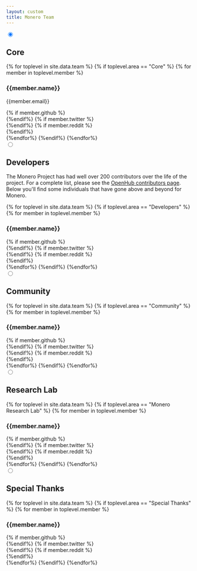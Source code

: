 ```yaml
---
layout: custom
title: Monero Team
---
```

<div class="team">

   <section class="container">
    <div class="row">
        <div class="col-xs-12">
                        <div class="tabPanel-widget">
                           <label for="tab-1" tabindex="0"></label>
                            <input id="tab-1" type="radio" name="tabs" aria-hidden="true" checked="true">
                            <h2>Core</h2>
                            <div class="tabPanel-content">
                              <div class="row">
                                {% for toplevel in site.data.team %}
                                  {% if toplevel.area == "Core" %}
                                    {% for member in toplevel.member %}
                                        <div class="half col-lg-6 col-md-6 col-sm-6 col-xs-6">
                                           <div class="info-block">
                                                <div class="row center-xs">
                                                    <h3>{{member.name}}</h3>
                                                </div>
                                                <div class="row center-xs">
                                                    <p>{{member.email}}</p>
                                                </div>
                                                <div class="row center-xs icons">
                                                    {% if member.github %}
                                                    <a href="{{member.github}}" target="_blank" rel="noreferrer, noopener"><div class="col social-icon github"></div></a>
                                                    {%endif%}
                                                    {% if member.twitter %}
                                                    <a href="{{member.twitter}}" target="_blank" rel="noreferrer, noopener"><div class="col social-icon twitter"></div></a>
                                                    {%endif%}
                                                    {% if member.reddit %}
                                                    <a href="{{member.reddit}}" target="_blank" rel="noreferrer, noopener"><div class="col social-icon reddit"></div></a>
                                                    {%endif%}
                                                </div>
                                            </div>
                                        </div>
                                    {%endfor%}
                                  {%endif%}
                                {%endfor%}
                              </div>
                            </div>
                            <label for="tab-2" tab index="0"></label>
                            <input id="tab-2" type="radio" name="tabs" aria-hidden="true">
                            <h2>Developers</h2>
                            <div class="tabPanel-content">
                             <div class="container full">
                                   <div class="info-block text-adapt">
                                        <div class="row">
                                            <div class="col-xs-12 text-adapt">
                                                <p>The Monero Project has had well over 200 contributors over the life of the project. For a complete list, please see the <a href="https://www.openhub.net/p/monero/contributors">OpenHub contributors page</a>. Below you'll find some individuals that have gone above and beyond for Monero.</p>
                                            </div>
                                        </div>
                                    </div>
                            </div>
                              <div class="row">
                                {% for toplevel in site.data.team %}
                                  {% if toplevel.area == "Developers" %}
                                    {% for member in toplevel.member %}
                                        <div class="half col-lg-6 col-md-6 col-sm-6 col-xs-6">
                                           <div class="info-block">
                                                <div class="row center-xs">
                                                    <h3>{{member.name}}</h3>
                                                </div>
                                                <div class="row center-xs icons">
                                                    {% if member.github %}
                                                    <a href="{{member.github}}" target="_blank" rel="noreferrer, noopener"><div class="col social-icon github"></div></a>
                                                    {%endif%}
                                                    {% if member.twitter %}
                                                    <a href="{{member.twitter}}" target="_blank" rel="noreferrer, noopener"><div class="col social-icon twitter"></div></a>
                                                    {%endif%}
                                                    {% if member.reddit %}
                                                    <a href="{{member.reddit}}" target="_blank" rel="noreferrer, noopener"><div class="col social-icon reddit"></div></a>
                                                    {%endif%}
                                                </div>
                                            </div>
                                        </div>
                                    {%endfor%}
                                  {%endif%}
                                {%endfor%}
                              </div>
                            </div>
                            <label for="tab-3" tabindex="0"></label>
                            <input id="tab-3" type="radio" name="tabs" aria-hidden="true">
                            <h2>Community</h2>
                            <div class="tabPanel-content">
                              <div class="row">
                                {% for toplevel in site.data.team %}
                                  {% if toplevel.area == "Community" %}
                                    {% for member in toplevel.member %}
                                        <div class="half col-lg-6 col-md-6 col-sm-6 col-xs-6">
                                           <div class="info-block">
                                                <div class="row center-xs">
                                                    <h3>{{member.name}}</h3>
                                                </div>
                                                <div class="row center-xs icons">
                                                    {% if member.github %}
                                                    <a href="{{member.github}}" target="_blank" rel="noreferrer, noopener"><div class="col social-icon github"></div></a>
                                                    {%endif%}
                                                    {% if member.twitter %}
                                                    <a href="{{member.twitter}}" target="_blank" rel="noreferrer, noopener"><div class="col social-icon twitter"></div></a>
                                                    {%endif%}
                                                    {% if member.reddit %}
                                                    <a href="{{member.reddit}}" target="_blank" rel="noreferrer, noopener"><div class="col social-icon reddit"></div></a>
                                                    {%endif%}
                                                </div>
                                            </div>
                                        </div>
                                    {%endfor%}
                                  {%endif%}
                                {%endfor%}
                              </div>
                            </div>
                            <label for="tab-4" tabindex="0"></label>
                            <input id="tab-4" type="radio" name="tabs" aria-hidden="true">
                            <h2>Research Lab</h2>
                            <div class="tabPanel-content">
                              <div class="row">
                                {% for toplevel in site.data.team %}
                                  {% if toplevel.area == "Monero Research Lab" %}
                                    {% for member in toplevel.member %}
                                        <div class="half col-lg-6 col-md-6 col-sm-12 col-xs-6">
                                           <div class="info-block">
                                                <div class="row center-xs">
                                                    <h3>{{member.name}}</h3>
                                                </div>
                                                <div class="row center-xs icons">
                                                    {% if member.github %}
                                                    <a href="{{member.github}}" target="_blank" rel="noreferrer, noopener"><div class="col social-icon github"></div></a>
                                                    {%endif%}
                                                    {% if member.twitter %}
                                                    <a href="{{member.twitter}}" target="_blank" rel="noreferrer, noopener"><div class="col social-icon twitter"></div></a>
                                                    {%endif%}
                                                    {% if member.reddit %}
                                                    <a href="{{member.reddit}}" target="_blank" rel="noreferrer, noopener"><div class="col social-icon reddit"></div></a>
                                                    {%endif%}
                                                </div>
                                            </div>
                                        </div>
                                    {%endfor%}
                                  {%endif%}
                                {%endfor%}
                              </div>
                            </div>
                            <label for="tab-5" tabindex="0"></label>
                            <input id="tab-5" type="radio" name="tabs" aria-hidden="true">
                            <h2>Special Thanks</h2>
                            <div class="tabPanel-content">
                              <div class="row">
                                {% for toplevel in site.data.team %}
                                  {% if toplevel.area == "Special Thanks" %}
                                    {% for member in toplevel.member %}
                                        <div class="half col-lg-6 col-md-6 col-sm-12 col-xs-6">
                                           <div class="info-block">
                                                <div class="row center-xs">
                                                    <h3>{{member.name}}</h3>
                                                </div>
                                                <div class="row center-xs icons">
                                                    {% if member.github %}
                                                    <a href="{{member.github}}" target="_blank" rel="noreferrer, noopener"><div class="col social-icon github"></div></a>
                                                    {%endif%}
                                                    {% if member.twitter %}
                                                    <a href="{{member.twitter}}" target="_blank" rel="noreferrer, noopener"><div class="col social-icon twitter"></div></a>
                                                    {%endif%}
                                                    {% if member.reddit %}
                                                    <a href="{{member.reddit}}" target="_blank" rel="noreferrer, noopener"><div class="col social-icon reddit"></div></a>
                                                    {%endif%}
                                                </div>
                                            </div>
                                        </div>
                                    {%endfor%}
                                  {%endif%}
                                {%endfor%}
                              </div>
                            </div>
                          </div>
        </div>
    </div>
</section>


</div>